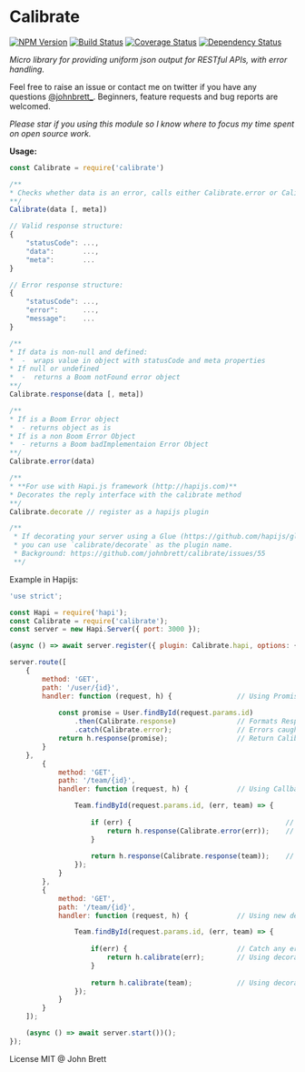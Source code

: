 Calibrate
=========

[![NPM Version](https://img.shields.io/npm/v/calibrate.svg)](https://npmjs.org/package/calibrate)
[![Build Status](https://travis-ci.org/johnbrett/calibrate.svg?branch=master)](https://travis-ci.org/johnbrett/calibrate)
[![Coverage Status](https://coveralls.io/repos/johnbrett/calibrate/badge.svg?branch=master&service=github)](https://coveralls.io/github/johnbrett/calibrate?branch=master)
[![Dependency Status](https://david-dm.org/johnbrett/calibrate.svg)](https://david-dm.org/johnbrett/calibrate)

*Micro library for providing uniform json output for RESTful APIs, with error handling.*

Feel free to raise an issue or contact me on twitter if you have any questions [@johnbrett_](https://www.twitter.com/johnbrett_). Beginners, feature requests and bug reports are welcomed.

*Please star if you using this module so I know where to focus my time spent on open source work.*

**Usage:**
```javascript
const Calibrate = require('calibrate')

/**
* Checks whether data is an error, calls either Calibrate.error or Calibrate.reponse
**/
Calibrate(data [, meta])

// Valid response structure:
{
    "statusCode": ...,
    "data":       ...,
    "meta":       ...
}

// Error response structure:
{
    "statusCode": ...,
    "error":      ...,
    "message":    ...
}

/**
* If data is non-null and defined:
*  -  wraps value in object with statusCode and meta properties
* If null or undefined
*  -  returns a Boom notFound error object
**/
Calibrate.response(data [, meta])

/**
* If is a Boom Error object
*  - returns object as is
* If is a non Boom Error Object
*  - returns a Boom badImplementaion Error Object
**/
Calibrate.error(data)

/**
* **For use with Hapi.js framework (http://hapijs.com)**
* Decorates the reply interface with the calibrate method
**/
Calibrate.decorate // register as a hapijs plugin

/**
 * If decorating your server using a Glue (https://github.com/hapijs/glue) manifest,
 * you can use `calibrate/decorate` as the plugin name. 
 * Background: https://github.com/johnbrett/calibrate/issues/55
 **/
```

Example in Hapijs:
```javascript
'use strict';

const Hapi = require('hapi');
const Calibrate = require('calibrate');
const server = new Hapi.Server({ port: 3000 });

(async () => await server.register({ plugin: Calibrate.hapi, options: { onResponse: false } }))();    // 

server.route([
    {
        method: 'GET',
        path: '/user/{id}',
        handler: function (request, h) {                // Using Promises
            
            const promise = User.findById(request.params.id)
                .then(Calibrate.response)               // Formats Response
                .catch(Calibrate.error);                // Errors caught and wrapped
            return h.response(promise);                 // Return Calibrated Response
        }
    },
        {
            method: 'GET',
            path: '/team/{id}',
            handler: function (request, h) {            // Using Callbacks

                Team.findById(request.params.id, (err, team) => {
                    
                    if (err) {                                      // Catch any errors
                        return h.response(Calibrate.error(err));    // Errors caught and wrapped
                    }
                    
                    return h.response(Calibrate.response(team));    // Return Calibrate Response
                });
            }
        },
        {
            method: 'GET',
            path: '/team/{id}',
            handler: function (request, h) {            // Using new decorator function

                Team.findById(request.params.id, (err, team) => {
                    
                    if(err) {                           // Catch any errors
                        return h.calibrate(err);        // Using decorator function
                    }
                    
                    return h.calibrate(team);           // Using decorator function
                });
            }
        }
    ]);

    (async () => await server.start())();
});
```

License MIT @ John Brett
